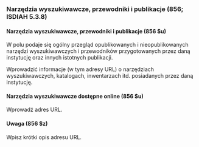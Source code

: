 ### Narzędzia wyszukiwawcze, przewodniki i publikacje (856; ISDIAH 5.3.8)

#### Narzędzia wyszukiwawcze, przewodniki i publikacje (856 $u)
W polu podaje się ogólny przegląd opublikowanych i nieopublikowanych narzędzi wyszukiwawczych i przewodników przygotowanych przez daną instytucję oraz innych istotnych publikacji.

Wprowadzić informacje (w tym adresy URL) o narzędziach wyszukiwawczych, katalogach, inwentarzach itd. posiadanych przez daną instytucję.

#### Narzędzia wyszukiwawcze dostępne online (856 $u)  
Wprowadź adres URL.

#### Uwaga (856 $z)
Wpisz krótki opis adresu URL.
